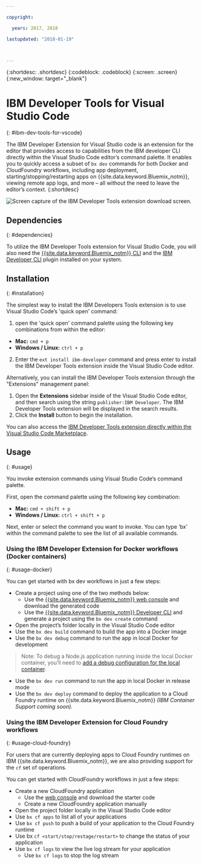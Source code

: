 ```yaml
---

copyright:

  years: 2017, 2018

lastupdated: "2018-01-19"



---
```


{:shortdesc: .shortdesc}
{:codeblock: .codeblock}
{:screen: .screen}
{:new_window: target="_blank"}

# IBM Developer Tools for Visual Studio Code
{: #ibm-dev-tools-for-vscode}

The IBM Developer Extension for Visual Studio code is an extension for the editor that provides access to capabilities from the IBM developer CLI directly within the Visual Studio Code editor’s command palette.  It enables you to quickly access a subset of `bx dev` commands for both Docker and CloudFoundry workflows, including app deployment, starting/stopping/restarting apps on {{site.data.keyword.Bluemix_notm}}, viewing remote app logs, and more – all without the need to leave the editor’s context.
{:shortdesc}

![Screen capture of the IBM Developer Tools extension download screen.](vscode.png "Extension download screen within Visual Studio Code")

## Dependencies
{: #dependencies}

To utilize the IBM Developer Tools extension for Visual Studio Code, you will also need the [{{site.data.keyword.Bluemix_notm}} CLI](https://plugins.ng.bluemix.net/ui/home.html) and the [IBM Developer CLI](index.html) plugin installed on your system.

## Installation
{: #installation}

The simplest way to install the IBM Developers Tools extension is to use Visual Studio Code’s 'quick open' command:

1. open the 'quick open' command palette using the following key combinations from within the editor:

  * **Mac:** `cmd + p`
  * **Windows / Linux:** `ctrl + p`

2. Enter the `ext install ibm-developer` command and press enter to install the IBM Developer Tools extension inside the Visual Studio Code editor.

Alternatively, you can install the IBM Developer Tools extension through the "Extensions" management panel:

1. Open the **Extensions** sidebar inside of the Visual Studio Code editor, and then search using the string `publisher:IBM Developer`.  The IBM Developer Tools extension will be displayed in the search results.  
2. Click the **Install** button to begin the installation.

You can also access the [IBM Developer Tools extension directly within the Visual Studio Code Marketplace](https://marketplace.visualstudio.com/items?itemName=IBM.ibm-developer).


## Usage
{: #usage}

You invoke extension commands using Visual Studio Code’s command palette.

First, open the command palette using the following key combination:

* **Mac:** `cmd + shift + p`
* **Windows / Linux:** `ctrl + shift + p`

Next, enter or select the command you want to invoke. You can type ‘bx’ within the command palette to see the list of all available commands. 

### Using the IBM Developer Extension for Docker workflows (Docker containers)
{: #usage-docker}

You can get started with bx dev workflows in just a few steps:
* Create a project using one of the two methods below:
  * Use the [{{site.data.keyword.Bluemix_notm}} web console](https://console.ng.bluemix.net/developer/getting-started/) and download the generated code
  * Use the [{{site.data.keyword.Bluemix_notm}} Developer CLI](indexi.html) and generate a project using the `bx dev create` command
* Open the project’s folder locally in the Visual Studio Code editor
* Use the `bx dev build` command to build the app into a Docker image
* Use the `bx dev debug` command to run the app in local Docker for development
> Note: To debug a Node.js application running inside the local Docker container, you’ll need to [add a debug configuration for the local container](https://github.com/IBM-Bluemix/ibm-developer-extension-vscode#debugging-nodejs-apps-within-the-local-docker-container).
* Use the `bx dev run` command to run the app in local Docker in release mode
* Use the `bx dev deploy` command to deploy the application to a Cloud Foundry runtime on {{site.data.keyword.Bluemix_notm}} *(IBM Container Support coming soon).*

### Using the IBM Developer Extension for Cloud Foundry workflows
{: #usage-cloud-foundry}

For users that are currently deploying apps to Cloud Foundry runtimes on IBM {{site.data.keyword.Bluemix_notm}}, we are also providing support for the `cf` set of operations.

You can get started with CloudFoundry workflows in just a few steps:
* Create a new CloudFoundry application
  * Use the [web console](https://console.ng.bluemix.net/dashboard/cf-apps) and download the starter code
  * Create a new CloudFoundry application manually
* Open the project folder locally in the Visual Studio Code editor
* Use `bx cf apps` to list all of your applications
* Use `bx cf push` to push a build of your application to the Cloud Foundry runtime
* Use bx `cf <start/stop/restage/restart>` to change the status of your application
* Use `bx cf logs` to view the live log stream for your application
  * Use `bx cf logs` to stop the log stream




